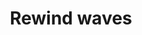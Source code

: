 ---
title: Rewind waves
tags: ["rewind", "waves", "backward", "reverse", "music", "audio", "go back"]
icon: rewind-waves
svg: '<svg xmlns="http://www.w3.org/2000/svg" width="24" height="24" fill="none" viewBox="0 0 24 24" stroke-width="1.5" stroke-linecap="round" stroke-linejoin="round" stroke="currentColor"><path d="M8.008 10.71C7.336 11.256 7 11.53 7 12c0 .469.336.743 1.008 1.29.185.152.37.295.538.413.149.104.316.212.49.318.67.407 1.006.611 1.306.385.3-.225.328-.697.383-1.642.015-.267.025-.53.025-.764 0-.235-.01-.497-.025-.764-.055-.945-.082-1.417-.383-1.642-.3-.226-.635-.022-1.306.385a9.078 9.078 0 0 0-.49.318 9.647 9.647 0 0 0-.538.412m5.75.001c-.672.547-1.008.821-1.008 1.29 0 .469.336.743 1.008 1.29.185.152.37.295.538.413.149.104.316.212.49.318.67.407 1.006.611 1.306.385.3-.225.328-.697.383-1.642.015-.267.025-.53.025-.764 0-.235-.01-.497-.025-.764-.055-.945-.082-1.417-.383-1.642-.3-.226-.635-.022-1.306.385a9.07 9.07 0 0 0-.49.318 9.632 9.632 0 0 0-.538.412"/><path d="M9.713 3.64c.581-.495.872-.743 1.176-.888a2.577 2.577 0 0 1 2.222 0c.304.145.595.393 1.176.888.599.51 1.207.768 2.007.831.761.061 1.142.092 1.46.204.734.26 1.312.837 1.571 1.572.112.317.143.698.204 1.46.063.8.32 1.407.83 2.006.496.581.744.872.889 1.176.336.703.336 1.52 0 2.222-.145.304-.393.595-.888 1.176a3.306 3.306 0 0 0-.831 2.007c-.061.761-.092 1.142-.204 1.46a2.577 2.577 0 0 1-1.572 1.571c-.317.112-.698.143-1.46.204-.8.063-1.407.32-2.006.83-.581.496-.872.744-1.176.889a2.577 2.577 0 0 1-2.222 0c-.304-.145-.595-.393-1.176-.888a3.306 3.306 0 0 0-2.007-.831c-.761-.061-1.142-.092-1.46-.204a2.577 2.577 0 0 1-1.571-1.572c-.112-.317-.143-.698-.204-1.46a3.305 3.305 0 0 0-.83-2.006c-.496-.581-.744-.872-.89-1.176a2.577 2.577 0 0 1 .001-2.222c.145-.304.393-.595.888-1.176.52-.611.769-1.223.831-2.007.061-.761.092-1.142.204-1.46a2.577 2.577 0 0 1 1.572-1.571c.317-.112.698-.143 1.46-.204a3.305 3.305 0 0 0 2.006-.83"/></svg>'
---